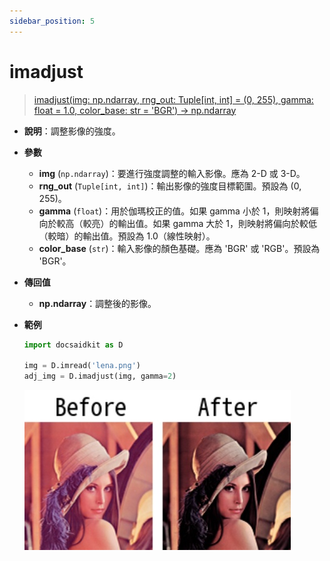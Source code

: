 ```yaml
---
sidebar_position: 5
---
```


# imadjust

>[imadjust(img: np.ndarray, rng_out: Tuple[int, int] = (0, 255), gamma: float = 1.0, color_base: str = 'BGR') -> np.ndarray](https://github.com/DocsaidLab/DocsaidKit/blob/012540eebaebb2718987dd3ec0f7dcf40f403caa/docsaidkit/vision/functionals.py#L122)

- **說明**：調整影像的強度。

- **參數**

    - **img** (`np.ndarray`)：要進行強度調整的輸入影像。應為 2-D 或 3-D。
    - **rng_out** (`Tuple[int, int]`)：輸出影像的強度目標範圍。預設為 (0, 255)。
    - **gamma** (`float`)：用於伽瑪校正的值。如果 gamma 小於 1，則映射將偏向於較高（較亮）的輸出值。如果 gamma 大於 1，則映射將偏向於較低（較暗）的輸出值。預設為 1.0（線性映射）。
    - **color_base** (`str`)：輸入影像的顏色基礎。應為 'BGR' 或 'RGB'。預設為 'BGR'。

- **傳回值**

    - **np.ndarray**：調整後的影像。

- **範例**

    ```python
    import docsaidkit as D

    img = D.imread('lena.png')
    adj_img = D.imadjust(img, gamma=2)
    ```

    ![imadjust](./resource/test_imadjust.jpg)

